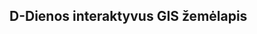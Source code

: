 <!DOCTYPE html>
<html>
<head>
    <title>D-Dienos GIS Žemėlapis</title>
    <meta charset="utf-8" />
    <meta name="viewport" content="width=device-width, initial-scale=1.0">
    <link rel="stylesheet" href="https://unpkg.com/leaflet@1.7.1/dist/leaflet.css" />
    <script src="https://unpkg.com/leaflet@1.7.1/dist/leaflet.js"></script>
    <style>
        #map { height: 600px; }
    </style>
</head>
<body>
    <h2>D-Dienos interaktyvus GIS žemėlapis</h2>
    <div id="map"></div>
    <script>
        var map = L.map('map').setView([49.4144, -0.8322], 8); // Normandija, Prancūzija

        L.tileLayer('https://{s}.tile.openstreetmap.org/{z}/{x}/{y}.png', {
            attribution: '&copy; OpenStreetMap contributors'
        }).addTo(map);

        var locations = [
            { name: "Utah Beach", coords: [49.4144, -1.1783] },
            { name: "Omaha Beach", coords: [49.3670, -0.8770] },
            { name: "Gold Beach", coords: [49.3373, -0.4618] },
            { name: "Juno Beach", coords: [49.3300, -0.4083] },
            { name: "Sword Beach", coords: [49.2900, -0.2936] },
            { name: "Sainte-Mère-Église", coords: [49.4081, -1.3064] },
            { name: "Pegasus tiltas", coords: [49.2456, -0.2734] },
            { name: "Carentan", coords: [49.3035, -1.2485] },
            { name: "Bayeux", coords: [49.2767, -0.7033] },
            { name: "Caen", coords: [49.1830, -0.3700] }
        ];

        locations.forEach(function(location) {
            L.marker(location.coords).addTo(map)
                .bindPopup("<b>" + location.name + "</b>");
        });

        var alliedPath = L.polyline([
            [50.9097, -1.4043], // Southampton, UK
            [49.4144, -1.1783], // Utah Beach
            [49.3670, -0.8770], // Omaha Beach
            [49.3373, -0.4618], // Gold Beach
            [49.3300, -0.4083], // Juno Beach
            [49.2900, -0.2936]  // Sword Beach
        ], {color: 'blue'}).addTo(map);

        var germanDefense = L.polyline([
            [49.4144, -1.1783],
            [49.3670, -0.8770],
            [49.3373, -0.4618],
            [49.3300, -0.4083],
            [49.2900, -0.2936]
        ], {color: 'red', dashArray: '5,5'}).addTo(map);
    </script>
</body>
</html>
# D-day
